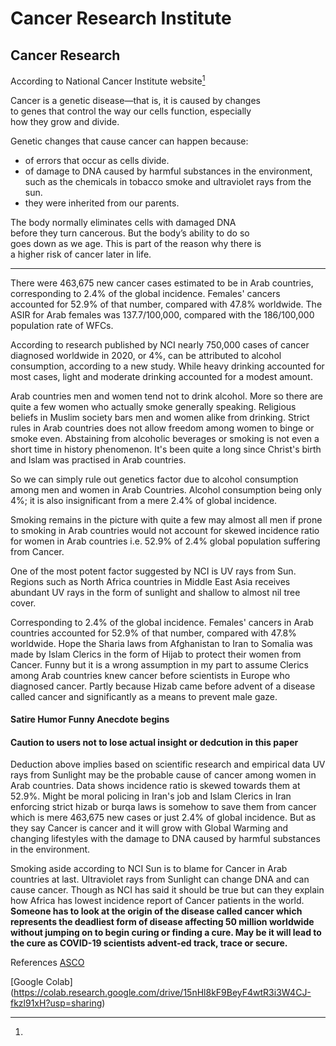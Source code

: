 # Cancer Research Institute

## Cancer Research 

According to National Cancer Institute website[^note]

[^note]: 
Cancer is a genetic disease—that is, it is caused by changes  
to genes that control the way our cells function, especially   
how they grow and divide.  

 Genetic changes that cause cancer can happen because:

- of errors that occur as cells divide. 
- of damage to DNA caused by harmful substances in the environment,  
  such as the chemicals in tobacco smoke and ultraviolet rays from the sun. 
- they were inherited from our parents. 

The body normally eliminates cells with damaged DNA  
before they turn cancerous. But the body’s ability to do so  
goes down as we age. This is part of the reason why there is  
a higher risk of cancer later in life.

---

There were 463,675 new cancer cases estimated to be in Arab countries, corresponding to 2.4% of the global incidence. 
Females' cancers accounted for 52.9% of that number, compared with 47.8% worldwide. 
The ASIR for Arab females was 137.7/100,000, compared with the 186/100,000 population rate of WFCs.

According to research published by NCI nearly 750,000 cases of cancer diagnosed worldwide in 2020, or 4%, can be attributed to 
alcohol consumption, according to a new study. While heavy drinking accounted for most cases, light and moderate drinking accounted for a modest amount.

Arab countries men and women tend not to drink alcohol. More so there are quite a few women who actually smoke generally speaking. 
Religious beliefs in Muslim society bars men and women alike from drinking. Strict rules in Arab countries does not allow freedom among women to 
binge or smoke even. Abstaining from alcoholic beverages or smoking is not even a short time in history phenomenon. 
It's been quite a long since Christ's birth and Islam was practised in Arab countries.

So we can simply rule out genetics factor due to alcohol consumption among men and women in Arab Countries. Alcohol consumption being only 4%; 
it is also insignificant from a mere 2.4% of global incidence.

Smoking remains in the picture with quite a few may almost all men if prone to smoking in Arab countries would not account for 
skewed incidence ratio for women in Arab countries i.e. 52.9% of 2.4% global population suffering from Cancer.

One of the most potent factor suggested by NCI is UV rays from Sun. Regions such as North Africa countries in Middle East Asia 
receives abundant UV rays in the form of sunlight and shallow to almost nil tree cover.

Corresponding to 2.4% of the global incidence. Females' cancers in Arab countries accounted for 52.9% of that number, compared with 47.8% worldwide. 
Hope the Sharia laws from Afghanistan to Iran to Somalia was made by Islam Clerics in the form of Hijab to protect their women from Cancer. 
Funny but it is a wrong assumption in my part to assume Clerics among Arab countries knew cancer before scientists in Europe who diagnosed cancer. 
Partly because Hizab came before advent of a disease called cancer and significantly as a means to prevent male gaze.

#### Satire Humor Funny Anecdote begins 
#### Caution to users not to lose actual insight or dedcution in this paper

Deduction above implies based on scientific research and empirical data UV rays 
from Sunlight may be the probable cause of cancer among women in Arab 
countries. Data shows incidence ratio is skewed towards them at 52.9%. Might be moral policing 
in Iran's job and Islam Clerics in Iran enforcing strict hizab 
or burqa laws is somehow to save them from cancer which is mere 463,675 new 
cases or just 2.4% of global incidence. But as they say Cancer is cancer and 
it will grow with Global Warming and changing lifestyles with the damage to DNA 
caused by harmful substances in the environment.

Smoking aside according to NCI Sun is to blame for Cancer in Arab countries at last. Ultraviolet rays from Sunlight can change DNA and can cause cancer. 
Though as NCI has said it should be true but can they explain how Africa has lowest incidence report of Cancer patients in the world. 
**Someone has to look at the origin of the disease called cancer which represents the deadliest form of disease affecting 50 million worldwide without 
jumping on to begin curing or finding a cure. May be it will lead to the cure as COVID-19 scientists advent-ed track, trace or secure.**



References
[ASCO](https://ascopubs.org/doi/full/10.1200/GO.21.00415#:~:text=There%20were%20463%2C675%20new%20cancer,100%2C000%20population%20rate%20of%20WFCs)

[Google Colab] (https://colab.research.google.com/drive/15nHl8kF9BeyF4wtR3i3W4CJ-fkzl91xH?usp=sharing)
